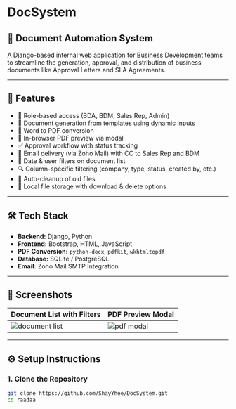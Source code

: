 # DocSystem
## 📄 Document Automation System

A Django-based internal web application for Business Development teams to streamline the generation, approval, and distribution of business documents like Approval Letters and SLA Agreements.

---

## 🚀 Features

- 🔐 Role-based access (BDA, BDM, Sales Rep, Admin)
- 📝 Document generation from templates using dynamic inputs
- 📄 Word to PDF conversion
- 👀 In-browser PDF preview via modal
- ✅ Approval workflow with status tracking
- 📧 Email delivery (via Zoho Mail) with CC to Sales Rep and BDM
- 📆 Date & user filters on document list
- 🔍 Column-specific filtering (company, type, status, created by, etc.)
- 🧹 Auto-cleanup of old files
- 📁 Local file storage with download & delete options

---

## 🛠 Tech Stack

- **Backend:** Django, Python
- **Frontend:** Bootstrap, HTML, JavaScript
- **PDF Conversion:** `python-docx`, `pdfkit`, `wkhtmltopdf`
- **Database:** SQLite / PostgreSQL
- **Email:** Zoho Mail SMTP Integration

---

## 📸 Screenshots

| Document List with Filters | PDF Preview Modal |
|----------------------------|-------------------|
| ![document list](screenshots/doc_list.png) | ![pdf modal](screenshots/pdf_preview.png) |

---

## ⚙️ Setup Instructions

### 1. Clone the Repository
```bash
git clone https://github.com/ShayYhee/DocSystem.git
cd raadaa
